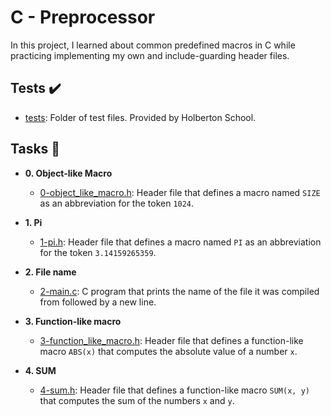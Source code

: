 # C - Preprocessor

In this project, I learned about common predefined macros in C while
practicing implementing my own and include-guarding header files.

## Tests :heavy_check_mark:

- [tests](./tests): Folder of test files. Provided by Holberton School.

## Tasks :page_with_curl:

- **0. Object-like Macro**

  - [0-object_like_macro.h](./0-object_like_macro.h): Header file that defines a
    macro named `SIZE` as an abbreviation for the token `1024`.

- **1. Pi**

  - [1-pi.h](./1-pi.h): Header file that defines a macro named `PI` as an abbreviation
    for the token `3.14159265359`.

- **2. File name**

  - [2-main.c](./2-main.c): C program that prints the name of the file it was
    compiled from followed by a new line.

- **3. Function-like macro**

  - [3-function_like_macro.h](./3-function_like_macro.h): Header file that defines a
    function-like macro `ABS(x)` that computes the absolute value of a number `x`.

- **4. SUM**
  - [4-sum.h](./4-sum.h): Header file that defines a function-like macro `SUM(x, y)`
    that computes the sum of the numbers `x` and `y`.
